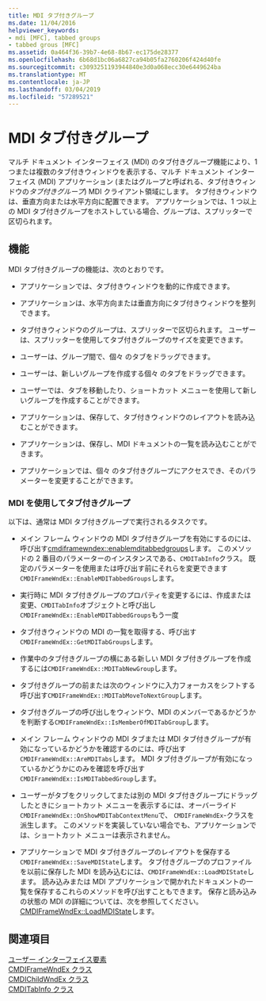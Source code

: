 ```yaml
---
title: MDI タブ付きグループ
ms.date: 11/04/2016
helpviewer_keywords:
- mdi [MFC], tabbed groups
- tabbed grous [MFC]
ms.assetid: 0a464f36-39b7-4e68-8b67-ec175de28377
ms.openlocfilehash: 6b68d1bc06a6827ca94b05fa2760206f424d40fe
ms.sourcegitcommit: c3093251193944840e3d0a068ecc30e6449624ba
ms.translationtype: MT
ms.contentlocale: ja-JP
ms.lasthandoff: 03/04/2019
ms.locfileid: "57289521"
---
```

# <a name="mdi-tabbed-groups"></a>MDI タブ付きグループ

マルチ ドキュメント インターフェイス (MDI) のタブ付きグループ機能により、1 つまたは複数のタブ付きウィンドウを表示する、マルチ ドキュメント インターフェイス (MDI) アプリケーション (またはグループと呼ばれる、タブ付きウィンドウの*タブ付きグループ*) MDI クライアント領域にします。 タブ付きウィンドウは、垂直方向または水平方向に配置できます。 アプリケーションでは、1 つ以上の MDI タブ付きグループをホストしている場合、グループは、スプリッターで区切られます。

## <a name="features"></a>機能

MDI タブ付きグループの機能は、次のとおりです。

- アプリケーションでは、タブ付きウィンドウを動的に作成できます。

- アプリケーションは、水平方向または垂直方向にタブ付きウィンドウを整列できます。

- タブ付きウィンドウのグループは、スプリッターで区切られます。 ユーザーは、スプリッターを使用してタブ付きグループのサイズを変更できます。

- ユーザーは、グループ間で、個々 のタブをドラッグできます。

- ユーザーは、新しいグループを作成する個々 のタブをドラッグできます。

- ユーザーでは、タブを移動したり、ショートカット メニューを使用して新しいグループを作成することができます。

- アプリケーションは、保存して、タブ付きウィンドウのレイアウトを読み込むことができます。

- アプリケーションは、保存し、MDI ドキュメントの一覧を読み込むことができます。

- アプリケーションでは、個々 のタブ付きグループにアクセスでき、そのパラメーターを変更することができます。

### <a name="using-mdi-tabbed-groups"></a>MDI を使用してタブ付きグループ

以下は、通常は MDI タブ付きグループで実行されるタスクです。

- メイン フレーム ウィンドウの MDI タブ付きグループを有効にするのには、呼び出す[cmdiframewndex::enablemditabbedgroups](../mfc/reference/cmdiframewndex-class.md#enablemditabbedgroups)します。 このメソッドの 2 番目のパラメーターのインスタンスである、`CMDITabInfo`クラス。 既定のパラメーターを使用または呼び出す前にそれらを変更できます`CMDIFrameWndEx::EnableMDITabbedGroups`します。

- 実行時に MDI タブ付きグループのプロパティを変更するには、作成または変更、`CMDITabInfo`オブジェクトと呼び出し`CMDIFrameWndEx::EnableMDITabbedGroups`もう一度

- タブ付きウィンドウの MDI の一覧を取得する、呼び出す`CMDIFrameWndEx::GetMDITabGroups`します。

- 作業中のタブ付きグループの横にある新しい MDI タブ付きグループを作成するには`CMDIFrameWndEx::MDITabNewGroup`します。

- タブ付きグループの前または次のウィンドウに入力フォーカスをシフトする呼び出す`CMDIFrameWndEx::MDITabMoveToNextGroup`します。

- タブ付きグループの呼び出しをウィンドウ、MDI のメンバーであるかどうかを判断する`CMDIFrameWndEx::IsMemberOfMDITabGroup`します。

- メイン フレーム ウィンドウの MDI タブまたは MDI タブ付きグループが有効になっているかどうかを確認するのには、呼び出す`CMDIFrameWndEx::AreMDITabs`します。 MDI タブ付きグループが有効になっているかどうかにのみを確認を呼び出す`CMDIFrameWndEx::IsMDITabbedGroup`します。

- ユーザーがタブをクリックしてまたは別の MDI タブ付きグループにドラッグしたときにショートカット メニューを表示するには、オーバーライド`CMDIFrameWndEx::OnShowMDITabContextMenu`で、 `CMDIFrameWndEx`-クラスを派生します。 このメソッドを実装していない場合でも、アプリケーションでは、ショートカット メニューは表示されません。

- アプリケーションで MDI タブ付きグループのレイアウトを保存する`CMDIFrameWndEx::SaveMDIState`します。 タブ付きグループのプロファイルを以前に保存した MDI を読み込むには、`CMDIFrameWndEx::LoadMDIState`します。 読み込みまたは MDI アプリケーションで開かれたドキュメントの一覧を保存するこれらのメソッドを呼び出すこともできます。 保存と読み込みの状態の MDI の詳細については、次を参照してください。 [CMDIFrameWndEx::LoadMDIState](../mfc/reference/cmdiframewndex-class.md#loadmdistate)します。

## <a name="see-also"></a>関連項目

[ユーザー インターフェイス要素](../mfc/user-interface-elements-mfc.md)<br/>
[CMDIFrameWndEx クラス](../mfc/reference/cmdiframewndex-class.md)<br/>
[CMDIChildWndEx クラス](../mfc/reference/cmdichildwndex-class.md)<br/>
[CMDITabInfo クラス](../mfc/reference/cmditabinfo-class.md)
